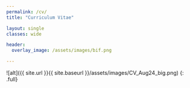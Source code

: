 ```yaml
---
permalink: /cv/
title: "Curriculum Vitae"

layout: single
classes: wide

header:
  overlay_image: /assets/images/bif.png

---
```


![alt]({{ site.url }}{{ site.baseurl }}/assets/images/CV_Aug24_big.png)
{: .full}
